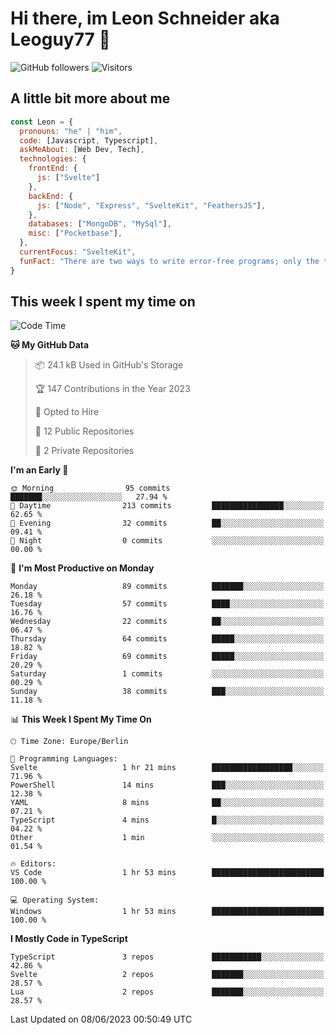 # Hi there, im Leon Schneider aka Leoguy77 👋

![GitHub followers](https://img.shields.io/github/followers/leoguy77.svg?style=social&label=Followers) ![Visitors](https://visitor-badge.glitch.me/badge?page_id=leoguy77.leoguy77)

## A little bit more about me

```javascript
const Leon = {
  pronouns: "he" | "him",
  code: [Javascript, Typescript],
  askMeAbout: [Web Dev, Tech],
  technologies: {
    frontEnd: {
      js: ["Svelte"]
    },
    backEnd: {
      js: ["Node", "Express", "SvelteKit", "FeathersJS"],
    },
    databases: ["MongoDB", "MySql"],
    misc: ["Pocketbase"],
  },
  currentFocus: "SvelteKit",
  funFact: "There are two ways to write error-free programs; only the third one works"
}
```

## This week I spent my time on

<!--START_SECTION:waka-->
![Code Time](http://img.shields.io/badge/Code%20Time-51%20hrs%2045%20mins-blue)

**🐱 My GitHub Data** 

> 📦 24.1 kB Used in GitHub's Storage 
 > 
> 🏆 147 Contributions in the Year 2023
 > 
> 💼 Opted to Hire
 > 
> 📜 12 Public Repositories 
 > 
> 🔑 2 Private Repositories 
 > 
**I'm an Early 🐤** 

```text
🌞 Morning                95 commits          ███████░░░░░░░░░░░░░░░░░░   27.94 % 
🌆 Daytime                213 commits         ████████████████░░░░░░░░░   62.65 % 
🌃 Evening                32 commits          ██░░░░░░░░░░░░░░░░░░░░░░░   09.41 % 
🌙 Night                  0 commits           ░░░░░░░░░░░░░░░░░░░░░░░░░   00.00 % 
```
📅 **I'm Most Productive on Monday** 

```text
Monday                   89 commits          ███████░░░░░░░░░░░░░░░░░░   26.18 % 
Tuesday                  57 commits          ████░░░░░░░░░░░░░░░░░░░░░   16.76 % 
Wednesday                22 commits          ██░░░░░░░░░░░░░░░░░░░░░░░   06.47 % 
Thursday                 64 commits          █████░░░░░░░░░░░░░░░░░░░░   18.82 % 
Friday                   69 commits          █████░░░░░░░░░░░░░░░░░░░░   20.29 % 
Saturday                 1 commits           ░░░░░░░░░░░░░░░░░░░░░░░░░   00.29 % 
Sunday                   38 commits          ███░░░░░░░░░░░░░░░░░░░░░░   11.18 % 
```


📊 **This Week I Spent My Time On** 

```text
🕑︎ Time Zone: Europe/Berlin

💬 Programming Languages: 
Svelte                   1 hr 21 mins        ██████████████████░░░░░░░   71.96 % 
PowerShell               14 mins             ███░░░░░░░░░░░░░░░░░░░░░░   12.38 % 
YAML                     8 mins              ██░░░░░░░░░░░░░░░░░░░░░░░   07.21 % 
TypeScript               4 mins              █░░░░░░░░░░░░░░░░░░░░░░░░   04.22 % 
Other                    1 min               ░░░░░░░░░░░░░░░░░░░░░░░░░   01.54 % 

🔥 Editors: 
VS Code                  1 hr 53 mins        █████████████████████████   100.00 % 

💻 Operating System: 
Windows                  1 hr 53 mins        █████████████████████████   100.00 % 
```

**I Mostly Code in TypeScript** 

```text
TypeScript               3 repos             ███████████░░░░░░░░░░░░░░   42.86 % 
Svelte                   2 repos             ███████░░░░░░░░░░░░░░░░░░   28.57 % 
Lua                      2 repos             ███████░░░░░░░░░░░░░░░░░░   28.57 % 
```




 Last Updated on 08/06/2023 00:50:49 UTC
<!--END_SECTION:waka-->
